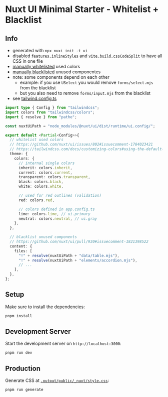 # Nuxt UI Minimal Starter - Whitelist + Blacklist

## Info

- generated with `npx nuxi init -t ui`
- disabled [`features.inlineStyles`](https://nuxt.com/docs/guide/going-further/features#inlinestyles) and [`vite.build.cssCodeSplit`](https://vitejs.dev/config/build-options#build-csscodesplit) to have all CSS in one file
- [manually whitelisted](https://github.com/nuxt/ui/issues/802#issuecomment-1784023421) used colors
- [manually blacklisted](https://github.com/nuxt/ui/pull/930#issuecomment-1821398522) unused componentes
- note: some components depend on each other
  - example: if you use `USelect` you would remove `forms/select.mjs` from the blacklist
  - but you also need to remove `forms/input.mjs` from the blacklist
- see [tailwind.config.ts](tailwind.config.ts)

```ts
import type { Config } from "tailwindcss";
import colors from "tailwindcss/colors";
import { resolve } from "pathe";

const nuxtUiPath = "node_modules/@nuxt/ui/dist/runtime/ui.config/";

export default <Partial<Config>>{
  // whitelist used colors
  // https://github.com/nuxt/ui/issues/802#issuecomment-1784023421
  // https://tailwindcss.com/docs/customizing-colors#using-the-default-colors
  theme: {
    colors: {
      // internal single colors
      inherit: colors.inherit,
      current: colors.current,
      transparent: colors.transparent,
      black: colors.black,
      white: colors.white,

      // used for red outlines (validation)
      red: colors.red,

      // colors defined in app.config.ts
      lime: colors.lime, // ui.primary
      neutral: colors.neutral, // ui.gray
    },
  },

  // blacklist unused components
  // https://github.com/nuxt/ui/pull/930#issuecomment-1821398522
  content: {
    files: [
      "!" + resolve(nuxtUiPath + "data/table.mjs"),
      "!" + resolve(nuxtUiPath + "elements/accordion.mjs"),
      // ...
    ],
  },
};
```

## Setup

Make sure to install the dependencies:

```bash
pnpm install
```

## Development Server

Start the development server on `http://localhost:3000`:

```bash
pnpm run dev
```

## Production

Generate CSS at [`.output/public/_nuxt/style.css`](.output/public/_nuxt/style.css):

```bash
pnpm run generate
```
